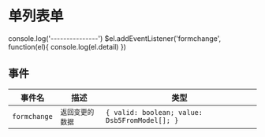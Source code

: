 # 单列表单

<dsb5-webcomponent-show>
    <dsb5-function-params>
    <ds-script>
    console.log('---------------')
      $el.addEventListener('formchange', function(el){
        console.log(el.detail)
      })
   </ds-script>
    </dsb5-function-params>
</dsb5-webcomponent-show>


## 事件
|   事件名   |      描述      |                    类型                     |
|------------|----------------|---------------------------------------------|
|`formchange`|`返回变更的数据`|`{ valid: boolean; value: Dsb5FromModel[]; }`|
